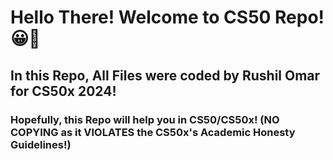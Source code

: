 <h1>Hello There! Welcome to CS50 Repo!😀👋</h1>
<h2>In this Repo, All Files were coded by Rushil Omar for CS50x 2024!</h2>
<h3>Hopefully, this Repo will help you in CS50/CS50x! (NO COPYING as it VIOLATES the CS50x's Academic Honesty Guidelines!)</h3>
